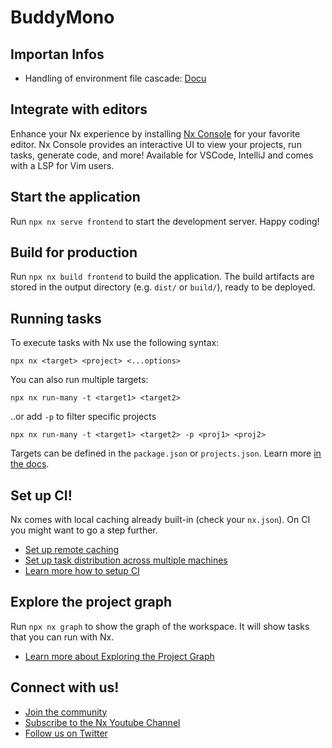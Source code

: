 # BuddyMono

## Importan Infos

-  Handling of environment file cascade: [Docu](https://nx.dev/recipes/tips-n-tricks/define-environment-variables)

## Integrate with editors

Enhance your Nx experience by installing [Nx Console](https://nx.dev/nx-console) for your favorite editor. Nx Console
provides an interactive UI to view your projects, run tasks, generate code, and more! Available for VSCode, IntelliJ and
comes with a LSP for Vim users.

## Start the application

Run `npx nx serve frontend` to start the development server. Happy coding!

## Build for production

Run `npx nx build frontend` to build the application. The build artifacts are stored in the output directory (e.g. `dist/` or `build/`), ready to be deployed.

## Running tasks

To execute tasks with Nx use the following syntax:

```
npx nx <target> <project> <...options>
```

You can also run multiple targets:

```
npx nx run-many -t <target1> <target2>
```

..or add `-p` to filter specific projects

```
npx nx run-many -t <target1> <target2> -p <proj1> <proj2>
```

Targets can be defined in the `package.json` or `projects.json`. Learn more [in the docs](https://nx.dev/features/run-tasks).

## Set up CI!

Nx comes with local caching already built-in (check your `nx.json`). On CI you might want to go a step further.

-  [Set up remote caching](https://nx.dev/features/share-your-cache)
-  [Set up task distribution across multiple machines](https://nx.dev/nx-cloud/features/distribute-task-execution)
-  [Learn more how to setup CI](https://nx.dev/recipes/ci)

## Explore the project graph

Run `npx nx graph` to show the graph of the workspace.
It will show tasks that you can run with Nx.

-  [Learn more about Exploring the Project Graph](https://nx.dev/core-features/explore-graph)

## Connect with us!

-  [Join the community](https://nx.dev/community)
-  [Subscribe to the Nx Youtube Channel](https://www.youtube.com/@nxdevtools)
-  [Follow us on Twitter](https://twitter.com/nxdevtools)
